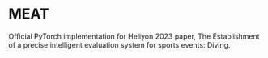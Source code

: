 # MEAT
Official PyTorch implementation for Heliyon 2023 paper, The Establishment of a precise intelligent evaluation system for sports events: Diving.
